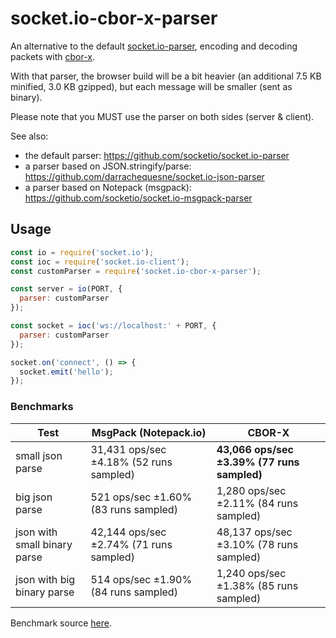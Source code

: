 # socket.io-cbor-x-parser

An alternative to the default [socket.io-parser](https://github.com/socketio/socket.io-parser), encoding and decoding packets with [cbor-x](https://github.com/kriszyp/cbor-x).

With that parser, the browser build will be a bit heavier (an additional 7.5 KB minified, 3.0 KB gzipped), but each message will be smaller (sent as binary).

Please note that you MUST use the parser on both sides (server & client).

See also:

- the default parser: https://github.com/socketio/socket.io-parser
- a parser based on JSON.stringify/parse: https://github.com/darrachequesne/socket.io-json-parser
- a parser based on Notepack (msgpack): https://github.com/socketio/socket.io-msgpack-parser

## Usage

```js
const io = require('socket.io');
const ioc = require('socket.io-client');
const customParser = require('socket.io-cbor-x-parser');

const server = io(PORT, {
  parser: customParser
});

const socket = ioc('ws://localhost:' + PORT, {
  parser: customParser
});

socket.on('connect', () => {
  socket.emit('hello');
});
```

### Benchmarks

| Test                          | MsgPack (Notepack.io)                   | CBOR-X                                  |
|-------------------------------| --------------------------------------- | --------------------------------------- |
| small json parse              | 31,431 ops/sec ±4.18% (52 runs sampled) | **43,066 ops/sec ±3.39% (77 runs sampled)** |
| big json parse                | 521 ops/sec ±1.60% (83 runs sampled)    | 1,280 ops/sec ±2.11% (84 runs sampled)  |
| json with small binary parse  | 42,144 ops/sec ±2.74% (71 runs sampled) | 48,137 ops/sec ±3.10% (78 runs sampled) |
| json with big binary parse    | 514 ops/sec ±1.90% (84 runs sampled)    | 1,240 ops/sec ±1.38% (85 runs sampled)  |


Benchmark source [here](https://github.com/intech/socket.io-cbor-x-parser/tree/master/bench).
